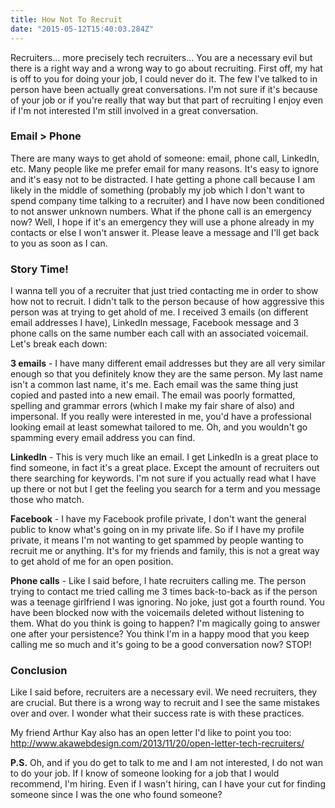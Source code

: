 ```yaml
---
title: How Not To Recruit
date: "2015-05-12T15:40:03.284Z"
---
```


Recruiters... more precisely tech recruiters... You are a necessary evil but there is a right way and a wrong way to go about recruiting. First off, my hat is off to you for doing your job, I could never do it. The few I've talked to in person have been actually great conversations. I'm not sure if it's because of your job or if you're really that way but that part of recruiting I enjoy even if I'm not interested I'm still involved in a great conversation.

### Email > Phone

There are many ways to get ahold of someone: email, phone call, LinkedIn, etc. Many people like me prefer email for many reasons. It's easy to ignore and it's easy not to be distracted. I hate getting a phone call because I am likely in the middle of something (probably my job which I don't want to spend company time talking to a recruiter) and I have now been conditioned to not answer unknown numbers. What if the phone call is an emergency now? Well, I hope if it's an emergency they will use a phone already in my contacts or else I won't answer it. Please leave a message and I'll get back to you as soon as I can.

### Story Time!

I wanna tell you of a recruiter that just tried contacting me in order to show how not to recruit. I didn't talk to the person because of how aggressive this person was at trying to get ahold of me. I received 3 emails (on different email addresses I have), LinkedIn message, Facebook message and 3 phone calls on the same number each call with an associated voicemail. Let's break each down:

**3 emails** - I have many different email addresses but they are all very similar enough so that you definitely know they are the same person. My last name isn't a common last name, it's me. Each email was the same thing just copied and pasted into a new email. The email was poorly formatted, spelling and grammar errors (which I make my fair share of also) and impersonal. If you really were interested in me, you'd have a professional looking email at least somewhat tailored to me. Oh, and you wouldn't go spamming every email address you can find.

**LinkedIn** - This is very much like an email. I get LinkedIn is a great place to find someone, in fact it's a great place. Except the amount of recruiters out there searching for keywords. I'm not sure if you actually read what I have up there or not but I get the feeling you search for a term and you message those who match.

**Facebook** - I have my Facebook profile private, I don't want the general public to know what's going on in my private life. So if I have my profile private, it means I'm not wanting to get spammed by people wanting to recruit me or anything. It's for my friends and family, this is not a great way to get ahold of me for an open position.

**Phone calls** - Like I said before, I hate recruiters calling me. The person trying to contact me tried calling me 3 times back-to-back as if the person was a teenage girlfriend I was ignoring. No joke, just got a fourth round. You have been blocked now with the voicemails deleted without listening to them. What do you think is going to happen? I'm magically going to answer one after your persistence? You think I'm in a happy mood that you keep calling me so much and it's going to be a good conversation now? STOP!

### Conclusion

Like I said before, recruiters are a necessary evil. We need recruiters, they are crucial. But there is a wrong way to recruit and I see the same mistakes over and over. I wonder what their success rate is with these practices.

My friend Arthur Kay also has an open letter I'd like to point you too: http://www.akawebdesign.com/2013/11/20/open-letter-tech-recruiters/

**P.S.** Oh, and if you do get to talk to me and I am not interested, I do not wan to do your job. If I know of someone looking for a job that I would recommend, I'm hiring. Even if I wasn't hiring, can I have your cut for finding someone since I was the one who found someone?
